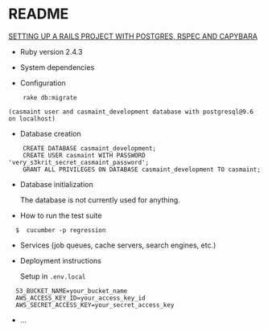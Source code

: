 # README

[SETTING UP A RAILS PROJECT WITH POSTGRES, RSPEC AND CAPYBARA](http://julianveling.com/?p=18)

* Ruby version
    2.4.3

* System dependencies

* Configuration
```
    rake db:migrate
```
    (casmaint user and casmaint_development database with postgresql@9.6 on localhost)

* Database creation

```
    CREATE DATABASE casmaint_development;
    CREATE USER casmaint WITH PASSWORD 'very_s3krit_secret_casmaint_password';
    GRANT ALL PRIVILEGES ON DATABASE casmaint_development TO casmaint;
```

* Database initialization

    The database is not currently used for anything.

* How to run the test suite

```
  $  cucumber -p regression
```

* Services (job queues, cache servers, search engines, etc.)

* Deployment instructions

    Setup in `.env.local`
```
  S3_BUCKET_NAME=your_bucket_name
  AWS_ACCESS_KEY_ID=your_access_key_id
  AWS_SECRET_ACCESS_KEY=your_secret_access_key
```

* ...

